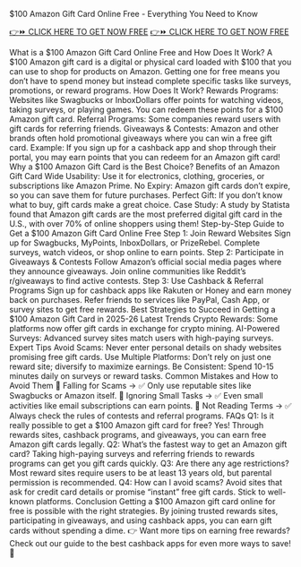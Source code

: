 $100 Amazon Gift Card Online Free - Everything You Need to Know

[👉⏩ CLICK HERE TO GET NOW FREE](https://ecomadboosters.xyz/free%20amazon%20gift%20card/
)
[👉⏩ CLICK HERE TO GET NOW FREE](https://ecomadboosters.xyz/free%20amazon%20gift%20card/
)


What is a $100 Amazon Gift Card Online Free and How Does It Work?
A $100 Amazon gift card is a digital or physical card loaded with $100 that you can use to shop for products on Amazon. Getting one for free means you don’t have to spend money but instead complete specific tasks like surveys, promotions, or reward programs.
How Does It Work?
Rewards Programs: Websites like Swagbucks or InboxDollars offer points for watching videos, taking surveys, or playing games. You can redeem these points for a $100 Amazon gift card.
Referral Programs: Some companies reward users with gift cards for referring friends.
Giveaways & Contests: Amazon and other brands often hold promotional giveaways where you can win a free gift card.
Example: If you sign up for a cashback app and shop through their portal, you may earn points that you can redeem for an Amazon gift card!
Why a $100 Amazon Gift Card is the Best Choice?
Benefits of an Amazon Gift Card
Wide Usability: Use it for electronics, clothing, groceries, or subscriptions like Amazon Prime.
No Expiry: Amazon gift cards don’t expire, so you can save them for future purchases.
Perfect Gift: If you don’t know what to buy, gift cards make a great choice.
Case Study:
A study by Statista found that Amazon gift cards are the most preferred digital gift card in the U.S., with over 70% of online shoppers using them!
Step-by-Step Guide to Get a $100 Amazon Gift Card Online Free
Step 1: Join Reward Websites
Sign up for Swagbucks, MyPoints, InboxDollars, or PrizeRebel.
Complete surveys, watch videos, or shop online to earn points.
Step 2: Participate in Giveaways & Contests
Follow Amazon’s official social media pages where they announce giveaways.
Join online communities like Reddit’s r/giveaways to find active contests.
Step 3: Use Cashback & Referral Programs
Sign up for cashback apps like Rakuten or Honey and earn money back on purchases.
Refer friends to services like PayPal, Cash App, or survey sites to get free rewards.
Best Strategies to Succeed in Getting a $100 Amazon Gift Card in 2025-26
Latest Trends
Crypto Rewards: Some platforms now offer gift cards in exchange for crypto mining.
AI-Powered Surveys: Advanced survey sites match users with high-paying surveys.
Expert Tips
Avoid Scams: Never enter personal details on shady websites promising free gift cards.
Use Multiple Platforms: Don’t rely on just one reward site; diversify to maximize earnings.
Be Consistent: Spend 10-15 minutes daily on surveys or reward tasks.
Common Mistakes and How to Avoid Them
🚫 Falling for Scams → ✅ Only use reputable sites like Swagbucks or Amazon itself.
🚫 Ignoring Small Tasks → ✅ Even small activities like email subscriptions can earn points.
🚫 Not Reading Terms → ✅ Always check the rules of contests and referral programs.
FAQs
Q1: Is it really possible to get a $100 Amazon gift card for free?
Yes! Through rewards sites, cashback programs, and giveaways, you can earn free Amazon gift cards legally.
Q2: What’s the fastest way to get an Amazon gift card?
Taking high-paying surveys and referring friends to rewards programs can get you gift cards quickly.
Q3: Are there any age restrictions?
Most reward sites require users to be at least 13 years old, but parental permission is recommended.
Q4: How can I avoid scams?
Avoid sites that ask for credit card details or promise “instant” free gift cards. Stick to well-known platforms.
Conclusion
Getting a $100 Amazon gift card online for free is possible with the right strategies. By joining trusted rewards sites, participating in giveaways, and using cashback apps, you can earn gift cards without spending a dime.
👉 Want more tips on earning free rewards? Check out our guide to the best cashback apps for even more ways to save! 🚀
